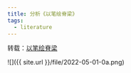 ```yaml
---
title: 分析《以笔绘脊梁》
tags:
  - literature
---
```


转载：[以笔绘脊梁](https://www.51test.net/show/10519802.html)



![]({{ site.url }}/file/2022-05-01-0a.png)